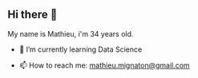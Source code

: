 ## Hi there 👋

My name is Mathieu, i'm 34 years old.
 
- 🌱 I’m currently learning Data Science

- 📫 How to reach me: mathieu.mignaton@gmail.com


<!--
**Mignat90/Mignat90** is a ✨ _special_ ✨ repository because its `README.md` (this file) appears on your GitHub profile.

Here are some ideas to get you started:

- 🔭 I’m currently working on ...
- 🌱 I’m currently learning ...
- 👯 I’m looking to collaborate on ...
- 🤔 I’m looking for help with ...
- 💬 Ask me about ...
- 📫 How to reach me: ...
- 😄 Pronouns: ...
- ⚡ Fun fact: ...
-->
